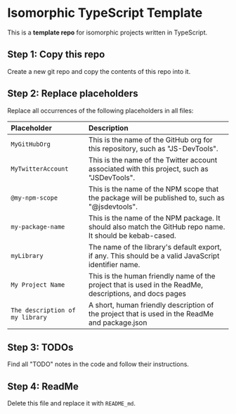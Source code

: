 Isomorphic TypeScript Template
===========================
This is a **template repo** for isomorphic projects written in TypeScript.



Step 1: Copy this repo
---------------------------------------------
Create a new git repo and copy the contents of this repo into it.



Step 2: Replace placeholders
---------------------------------------------
Replace all occurrences of the following placeholders in all files:

|Placeholder                        |Description
|:----------------------------------|:------------------------------------------------------------
|`MyGitHubOrg`                      |This is the name of the GitHub org for this repository, such as "JS-DevTools".
|`MyTwitterAccount`                 |This is the name of the Twitter account associated with this project, such as "JSDevTools".
|`@my-npm-scope`                    |This is the name of the NPM scope that the package will be published to, such as "@jsdevtools".
|`my-package-name`                  |This is the name of the NPM package. It should also match the GitHub repo name. It should be kebab-cased.
|`myLibrary`                        |The name of the library's default export, if any.  This should be a valid JavaScript identifier name.
|`My Project Name`                  |This is the human friendly name of the project that is used in the ReadMe, descriptions, and docs pages
|`The description of my library`    |A short, human friendly description of the project that is used in the ReadMe and package.json



Step 3: TODOs
---------------------------------------------
Find all "TODO" notes in the code and follow their instructions.



Step 4: ReadMe
---------------------------------------------
Delete this file and replace it with `README_md`.
